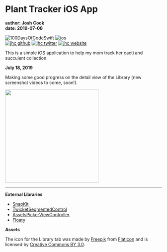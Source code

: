 # Plant Tracker iOS App

**author: Josh Cook**  
**date: 2019-07-08**

![100DaysOfCodeSwift](https://img.shields.io/badge/Swift-Plant_Tracker-FA7343.svg?style=flat&logo=swift)
![ios](https://img.shields.io/badge/iOS-Plant_Tracker-999999.svg?style=flat&logo=apple)  
[![jhc github](https://img.shields.io/badge/GitHub-jhrcook-181717.svg?style=flat&logo=github)](https://github.com/jhrcook)
[![jhc twitter](https://img.shields.io/badge/Twitter-JoshDoesaThing-00aced.svg?style=flat&logo=twitter)](https://twitter.com/JoshDoesa)
[![jhc website](https://img.shields.io/badge/Website-JoshDoesaThing-5087B2.svg?style=flat&logo=telegram)](https://www.joshdoesathing.com)

This is a simple iOS application to help my mom track her cacti and succulent collection. 

**July 18, 2019**

Making some good progress on the detail view of the Library (new screenshot videos to come, soon!).

<img src="progress_screenshots/" width="300"/>

---
**External Libraries**

* [SnapKit](http://snapkit.io)
* [TwicketSegmentedControl](https://github.com/twicketapp/TwicketSegmentedControl)
* [AssetsPickerViewController](https://github.com/DragonCherry/AssetsPickerViewController)
* [Floaty](https://github.com/kciter/Floaty)

**Assets**

The icon for the Library tab was made by [Freepik]("https://www.flaticon.com/authors/freepik") from [Flaticon](https://www.flaticon.com/) and is licensed by [Creative Commons BY 3.0](http://creativecommons.org/licenses/by/3.0/).